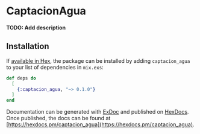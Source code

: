 # CaptacionAgua

**TODO: Add description**

## Installation

If [available in Hex](https://hex.pm/docs/publish), the package can be installed
by adding `captacion_agua` to your list of dependencies in `mix.exs`:

```elixir
def deps do
  [
    {:captacion_agua, "~> 0.1.0"}
  ]
end
```

Documentation can be generated with [ExDoc](https://github.com/elixir-lang/ex_doc)
and published on [HexDocs](https://hexdocs.pm). Once published, the docs can
be found at [https://hexdocs.pm/captacion_agua](https://hexdocs.pm/captacion_agua).

